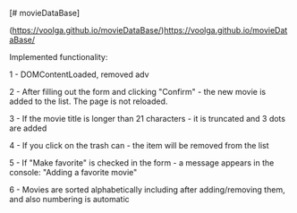 [# movieDataBase]

(https://voolga.github.io/movieDataBase/)https://voolga.github.io/movieDataBase/

Implemented functionality:

1 - DOMContentLoaded, removed adv

2 - After filling out the form and clicking "Confirm" - the new movie is added to the list. The page is not reloaded.

3 - If the movie title is longer than 21 characters - it is truncated and 3 dots are added

4 - If you click on the trash can - the item will be removed from the list

5 - If "Make favorite" is checked in the form - a message appears in the console: "Adding a favorite movie"

6 - Movies are sorted alphabetically including after adding/removing them, and also numbering is automatic
